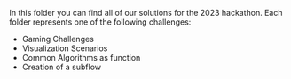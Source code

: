 In this folder you can find all of our solutions for the 2023 hackathon. Each folder represents one of the following challenges:

* Gaming Challenges
* Visualization Scenarios
* Common Algorithms as function
* Creation of a subflow